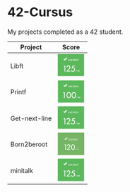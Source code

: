 # 42-Cursus
My projects completed as a 42 student.

Project|Score
-|-
Libft|<img src="https://github.com/aflr/aflr/blob/main/src/125.PNG" width="60">
Printf|<img src="https://github.com/aflr/aflr/blob/main/src/100.PNG" width="60">
Get-next-line|<img src="https://github.com/aflr/aflr/blob/main/src/125.PNG" width="60">
Born2beroot| <img src="https://github.com/aflr/aflr/blob/main/src/120.png" width="60">
minitalk|<img src="https://github.com/aflr/aflr/blob/main/src/125.PNG" width="60">
